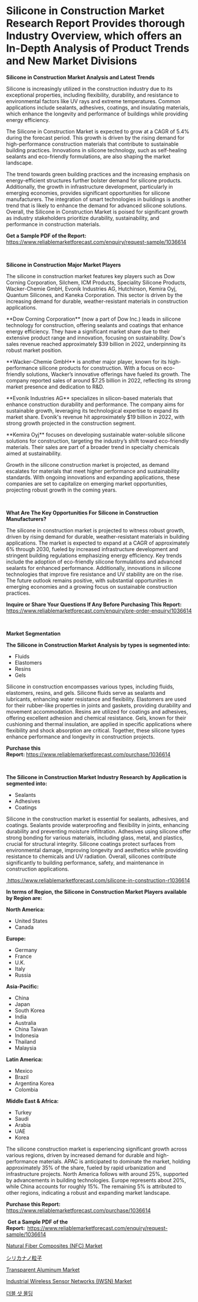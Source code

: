 <p><h1>Silicone in Construction Market Research Report Provides thorough Industry Overview, which offers an In-Depth Analysis of Product Trends and New Market Divisions</h1></p><p><strong>Silicone in Construction Market Analysis and Latest Trends</strong></p>
<p><p>Silicone is increasingly utilized in the construction industry due to its exceptional properties, including flexibility, durability, and resistance to environmental factors like UV rays and extreme temperatures. Common applications include sealants, adhesives, coatings, and insulating materials, which enhance the longevity and performance of buildings while providing energy efficiency. </p><p>The Silicone in Construction Market is expected to grow at a CAGR of 5.4% during the forecast period. This growth is driven by the rising demand for high-performance construction materials that contribute to sustainable building practices. Innovations in silicone technology, such as self-healing sealants and eco-friendly formulations, are also shaping the market landscape. </p><p>The trend towards green building practices and the increasing emphasis on energy-efficient structures further bolster demand for silicone products. Additionally, the growth in infrastructure development, particularly in emerging economies, provides significant opportunities for silicone manufacturers. The integration of smart technologies in buildings is another trend that is likely to enhance the demand for advanced silicone solutions. Overall, the Silicone in Construction Market is poised for significant growth as industry stakeholders prioritize durability, sustainability, and performance in construction materials.</p></p>
<p><strong>Get a Sample PDF of the Report:&nbsp;</strong> <a href="https://www.reliablemarketforecast.com/enquiry/request-sample/1036614">https://www.reliablemarketforecast.com/enquiry/request-sample/1036614</a></p>
<p>&nbsp;</p>
<p><strong>Silicone in Construction Major Market Players</strong></p>
<p><p>The silicone in construction market features key players such as Dow Corning Corporation, Silchem, ICM Products, Speciality Silicone Products, Wacker-Chemie GmbH, Evonik Industries AG, Hutchinson, Kemira Oyj, Quantum Silicones, and Kaneka Corporation. This sector is driven by the increasing demand for durable, weather-resistant materials in construction applications.</p><p>**Dow Corning Corporation** (now a part of Dow Inc.) leads in silicone technology for construction, offering sealants and coatings that enhance energy efficiency. They have a significant market share due to their extensive product range and innovation, focusing on sustainability. Dow's sales revenue reached approximately $39 billion in 2022, underpinning its robust market position.</p><p>**Wacker-Chemie GmbH** is another major player, known for its high-performance silicone products for construction. With a focus on eco-friendly solutions, Wacker’s innovative offerings have fueled its growth. The company reported sales of around $7.25 billion in 2022, reflecting its strong market presence and dedication to R&D.</p><p>**Evonik Industries AG** specializes in silicon-based materials that enhance construction durability and performance. The company aims for sustainable growth, leveraging its technological expertise to expand its market share. Evonik's revenue hit approximately $19 billion in 2022, with strong growth projected in the construction segment.</p><p>**Kemira Oyj** focuses on developing sustainable water-soluble silicone solutions for construction, targeting the industry’s shift toward eco-friendly materials. Their sales are part of a broader trend in specialty chemicals aimed at sustainability.</p><p>Growth in the silicone construction market is projected, as demand escalates for materials that meet higher performance and sustainability standards. With ongoing innovations and expanding applications, these companies are set to capitalize on emerging market opportunities, projecting robust growth in the coming years.</p></p>
<p>&nbsp;</p>
<p><strong>What Are The Key Opportunities For Silicone in Construction Manufacturers?</strong></p>
<p><p>The silicone in construction market is projected to witness robust growth, driven by rising demand for durable, weather-resistant materials in building applications. The market is expected to expand at a CAGR of approximately 6% through 2030, fueled by increased infrastructure development and stringent building regulations emphasizing energy efficiency. Key trends include the adoption of eco-friendly silicone formulations and advanced sealants for enhanced performance. Additionally, innovations in silicone technologies that improve fire resistance and UV stability are on the rise. The future outlook remains positive, with substantial opportunities in emerging economies and a growing focus on sustainable construction practices.</p></p>
<p><strong>Inquire or Share Your Questions If Any Before Purchasing This Report:</strong> <a href="https://www.reliablemarketforecast.com/enquiry/pre-order-enquiry/1036614">https://www.reliablemarketforecast.com/enquiry/pre-order-enquiry/1036614</a></p>
<p>&nbsp;</p>
<p><strong>Market Segmentation</strong></p>
<p><strong>The Silicone in Construction Market Analysis by types is segmented into:</strong></p>
<p><ul><li>Fluids</li><li>Elastomers</li><li>Resins</li><li>Gels</li></ul></p>
<p><p>Silicone in construction encompasses various types, including fluids, elastomers, resins, and gels. Silicone fluids serve as sealants and lubricants, enhancing water resistance and flexibility. Elastomers are used for their rubber-like properties in joints and gaskets, providing durability and movement accommodation. Resins are utilized for coatings and adhesives, offering excellent adhesion and chemical resistance. Gels, known for their cushioning and thermal insulation, are applied in specific applications where flexibility and shock absorption are critical. Together, these silicone types enhance performance and longevity in construction projects.</p></p>
<p><strong>Purchase this Report:&nbsp;</strong><a href="https://www.reliablemarketforecast.com/purchase/1036614">https://www.reliablemarketforecast.com/purchase/1036614</a></p>
<p>&nbsp;</p>
<p><strong>The Silicone in Construction Market Industry Research by Application is segmented into:</strong></p>
<p><ul><li>Sealants</li><li>Adhesives</li><li>Coatings</li></ul></p>
<p><p>Silicone in the construction market is essential for sealants, adhesives, and coatings. Sealants provide waterproofing and flexibility in joints, enhancing durability and preventing moisture infiltration. Adhesives using silicone offer strong bonding for various materials, including glass, metal, and plastics, crucial for structural integrity. Silicone coatings protect surfaces from environmental damage, improving longevity and aesthetics while providing resistance to chemicals and UV radiation. Overall, silicones contribute significantly to building performance, safety, and maintenance in construction applications.</p></p>
<p><a href="https://www.reliablemarketforecast.com/silicone-in-construction-r1036614">&nbsp;https://www.reliablemarketforecast.com/silicone-in-construction-r1036614</a></p>
<p><strong>In terms of Region, the Silicone in Construction Market Players available by Region are:</strong></p>
<p>
    <p> <strong> North America: </strong>
        <ul>
            <li>United States</li>
            <li>Canada</li>
        </ul>
        </p> 
    <p> <strong> Europe: </strong>
        <ul>
            <li>Germany</li>
            <li>France</li>
            <li>U.K.</li>
            <li>Italy</li>
            <li>Russia</li>
        </ul>
        </p> 
    <p> <strong> Asia-Pacific: </strong>
        <ul>
            <li>China</li>
            <li>Japan</li>
            <li>South Korea</li>
            <li>India</li>
            <li>Australia</li>
            <li>China Taiwan</li>
            <li>Indonesia</li>
            <li>Thailand</li>
            <li>Malaysia</li>
        </ul>
        </p> 
    <p> <strong> Latin America: </strong>
        <ul>
            <li>Mexico</li>
            <li>Brazil</li>
            <li>Argentina Korea</li>
            <li>Colombia</li>
        </ul>
        </p> 
    <p> <strong> Middle East & Africa: </strong>
        <ul>
            <li>Turkey</li>
            <li>Saudi</li>
            <li>Arabia</li>
            <li>UAE</li>
            <li>Korea</li>
        </ul>
    </p>
    </p>
<p><p>The silicone construction market is experiencing significant growth across various regions, driven by increased demand for durable and high-performance materials. APAC is anticipated to dominate the market, holding approximately 35% of the share, fueled by rapid urbanization and infrastructure projects. North America follows with around 25%, supported by advancements in building technologies. Europe represents about 20%, while China accounts for roughly 15%. The remaining 5% is attributed to other regions, indicating a robust and expanding market landscape.</p></p>
<p><strong>Purchase this Report: </strong><a href="https://www.reliablemarketforecast.com/purchase/1036614">https://www.reliablemarketforecast.com/purchase/1036614</a></p>
<p>&nbsp;<strong>Get a Sample PDF of the Report:&nbsp;&nbsp;</strong><a href="https://www.reliablemarketforecast.com/enquiry/request-sample/1036614">https://www.reliablemarketforecast.com/enquiry/request-sample/1036614</a></p>
<p><strong></strong></p>
<p><p><a href="https://medium.com/@gforst0lg/this-report-on-natural-fiber-composites-nfc-market-is-a-comprehensive-analysis-of-market-768dc0553767">Natural Fiber Composites (NFC) Market</a></p><p><a href="https://medium.com/@horaceogisich78/silica-nanoparticles-market-%E3%81%AE%E3%82%B0%E3%83%AD%E3%83%BC%E3%83%90%E3%83%AB%E5%B8%82%E5%A0%B4%E6%A6%82%E8%A6%81%E3%81%AF-%E4%B8%96%E7%95%8C%E3%81%8A%E3%82%88%E3%81%B3%E4%B8%BB%E8%A6%81%E5%B8%82%E5%A0%B4%E3%81%AB%E3%81%8A%E3%81%91%E3%82%8B%E6%A5%AD%E7%95%8C%E3%81%AB%E5%BD%B1%E9%9F%BF%E3%82%92%E4%B8%8E%E3%81%88%E3%82%8B%E4%B8%BB%E8%A6%81%E3%81%AA%E3%83%88%E3%83%AC%E3%83%B3%E3%83%89%E3%81%AB%E3%81%A4%E3%81%84%E3%81%A6-%E7%8B%AC%E8%87%AA%E3%81%AE%E8%A6%96%E7%82%B9%E3%82%92%E6%8F%90%E4%BE%9B%E3%81%97%E3%81%BE%E3%81%99-bae6850912cb">シリカナノ粒子</a></p><p><a href="https://issuu.com/reportprime-2/docs/transparent-aluminum-market-size-20_4c7b15b5f114ec">Transparent Aluminum Market</a></p><p><a href="https://medium.com/@gforst0lg/the-industrial-wireless-sensor-networks-iwsn-market-industry-provides-a-comprehensive-and-9ff548bbf1e3">Industrial Wireless Sensor Networks (IWSN) Market</a></p><p><a href="https://medium.com/@leannebruen2023/double-shot-molding-market-%EC%9D%98-%EA%B8%80%EB%A1%9C%EB%B2%8C-%EC%8B%9C%EC%9E%A5-%EA%B0%9C%EC%9A%94%EB%8A%94-%EC%A0%84-%EC%84%B8%EA%B3%84-%EB%B0%8F-%EC%A3%BC%EC%9A%94-%EC%8B%9C%EC%9E%A5%EC%9D%98-%EC%82%B0%EC%97%85%EC%97%90-%EC%98%81%ED%96%A5%EC%9D%84-%EB%AF%B8%EC%B9%98%EB%8A%94-%EC%A3%BC%EC%9A%94-%ED%8A%B8%EB%A0%8C%EB%93%9C%EC%97%90-%EB%8C%80%ED%95%9C-%EB%8F%85%ED%8A%B9%ED%95%9C-%EA%B4%80%EC%A0%90%EC%9D%84-%EC%A0%9C%EA%B3%B5%ED%95%A9%EB%8B%88%EB%8B%A4-c2d515f60b92">더블 샷 몰딩</a></p></p>